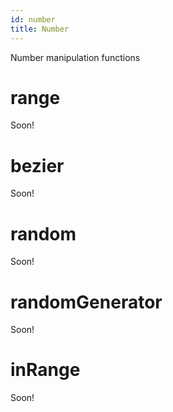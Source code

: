 ```yaml
---
id: number
title: Number
---
```


Number manipulation functions

# range
Soon!
# bezier
Soon!
# random
Soon!
# randomGenerator
Soon!
# inRange
Soon!
